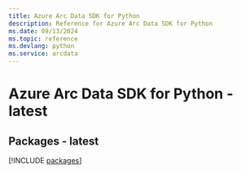 ```yaml
---
title: Azure Arc Data SDK for Python
description: Reference for Azure Arc Data SDK for Python
ms.date: 09/13/2024
ms.topic: reference
ms.devlang: python
ms.service: arcdata
---
```

# Azure Arc Data SDK for Python - latest
## Packages - latest
[!INCLUDE [packages](arc-data-index.md)]